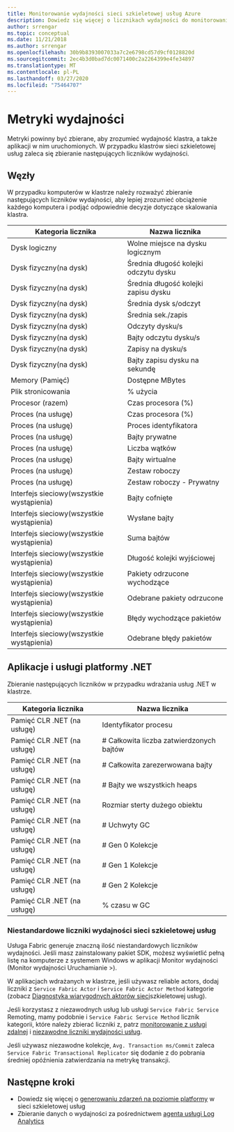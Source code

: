 ```yaml
---
title: Monitorowanie wydajności sieci szkieletowej usług Azure
description: Dowiedz się więcej o licznikach wydajności do monitorowania i diagnostyki klastrów sieci szkieletowej usług Azure.
author: srrengar
ms.topic: conceptual
ms.date: 11/21/2018
ms.author: srrengar
ms.openlocfilehash: 30b9b8393007033a7c2e6798cd57d9cf0128820d
ms.sourcegitcommit: 2ec4b3d0bad7dc0071400c2a2264399e4fe34897
ms.translationtype: MT
ms.contentlocale: pl-PL
ms.lasthandoff: 03/27/2020
ms.locfileid: "75464707"
---
```

# <a name="performance-metrics"></a>Metryki wydajności

Metryki powinny być zbierane, aby zrozumieć wydajność klastra, a także aplikacji w nim uruchomionych. W przypadku klastrów sieci szkieletowej usług zaleca się zbieranie następujących liczników wydajności.

## <a name="nodes"></a>Węzły

W przypadku komputerów w klastrze należy rozważyć zbieranie następujących liczników wydajności, aby lepiej zrozumieć obciążenie każdego komputera i podjąć odpowiednie decyzje dotyczące skalowania klastra.

| Kategoria licznika | Nazwa licznika |
| --- | --- |
| Dysk logiczny | Wolne miejsce na dysku logicznym |
| Dysk fizyczny(na dysk) | Średnia długość kolejki odczytu dysku |
| Dysk fizyczny(na dysk) | Średnia długość kolejki zapisu dysku |
| Dysk fizyczny(na dysk) | Średnia dysk s/odczyt |
| Dysk fizyczny(na dysk) | Średnia sek./zapis |
| Dysk fizyczny(na dysk) | Odczyty dysku/s |
| Dysk fizyczny(na dysk) | Bajty odczytu dysku/s |
| Dysk fizyczny(na dysk) | Zapisy na dysku/s |
| Dysk fizyczny(na dysk) | Bajty zapisu dysku na sekundę |
| Memory (Pamięć) | Dostępne MBytes |
| Plik stronicowania | % użycia |
| Procesor (razem) | Czas procesora (%) |
| Proces (na usługę) | Czas procesora (%) |
| Proces (na usługę) | Proces identyfikatora |
| Proces (na usługę) | Bajty prywatne |
| Proces (na usługę) | Liczba wątków |
| Proces (na usługę) | Bajty wirtualne |
| Proces (na usługę) | Zestaw roboczy |
| Proces (na usługę) | Zestaw roboczy - Prywatny |
| Interfejs sieciowy(wszystkie wystąpienia) | Bajty cofnięte |
| Interfejs sieciowy(wszystkie wystąpienia) | Wysłane bajty |
| Interfejs sieciowy(wszystkie wystąpienia) | Suma bajtów |
| Interfejs sieciowy(wszystkie wystąpienia) | Długość kolejki wyjściowej |
| Interfejs sieciowy(wszystkie wystąpienia) | Pakiety odrzucone wychodzące |
| Interfejs sieciowy(wszystkie wystąpienia) | Odebrane pakiety odrzucone |
| Interfejs sieciowy(wszystkie wystąpienia) | Błędy wychodzące pakietów |
| Interfejs sieciowy(wszystkie wystąpienia) | Odebrane błędy pakietów |

## <a name="net-applications-and-services"></a>Aplikacje i usługi platformy .NET

Zbieranie następujących liczników w przypadku wdrażania usług .NET w klastrze. 

| Kategoria licznika | Nazwa licznika |
| --- | --- |
| Pamięć CLR .NET (na usługę) | Identyfikator procesu |
| Pamięć CLR .NET (na usługę) | # Całkowita liczba zatwierdzonych bajtów |
| Pamięć CLR .NET (na usługę) | # Całkowita zarezerwowana bajty |
| Pamięć CLR .NET (na usługę) | # Bajty we wszystkich heaps |
| Pamięć CLR .NET (na usługę) | Rozmiar sterty dużego obiektu |
| Pamięć CLR .NET (na usługę) | # Uchwyty GC |
| Pamięć CLR .NET (na usługę) | # Gen 0 Kolekcje |
| Pamięć CLR .NET (na usługę) | # Gen 1 Kolekcje |
| Pamięć CLR .NET (na usługę) | # Gen 2 Kolekcje |
| Pamięć CLR .NET (na usługę) | % czasu w GC |

### <a name="service-fabrics-custom-performance-counters"></a>Niestandardowe liczniki wydajności sieci szkieletowej usług

Usługa Fabric generuje znaczną ilość niestandardowych liczników wydajności. Jeśli masz zainstalowany pakiet SDK, możesz wyświetlić pełną listę na komputerze z systemem Windows w aplikacji Monitor wydajności (Monitor wydajności Uruchamianie >). 

W aplikacjach wdrażanych w klastrze, jeśli używasz reliable actors, dodaj liczniki z `Service Fabric Actor` i `Service Fabric Actor Method` kategorie (zobacz [Diagnostyka wiarygodnych aktorów sieci](service-fabric-reliable-actors-diagnostics.md)szkieletowej usług).

Jeśli korzystasz z niezawodnych usług lub usługi `Service Fabric Service` Remoting, mamy podobnie i `Service Fabric Service Method` licznik kategorii, które należy zbierać liczniki z, patrz [monitorowanie z usługi zdalnej](service-fabric-reliable-serviceremoting-diagnostics.md) i [niezawodne liczniki wydajności usług](service-fabric-reliable-services-diagnostics.md#performance-counters). 

Jeśli używasz niezawodne kolekcje, `Avg. Transaction ms/Commit` zaleca `Service Fabric Transactional Replicator` się dodanie z do pobrania średniej opóźnienia zatwierdzania na metrykę transakcji.


## <a name="next-steps"></a>Następne kroki

* Dowiedz się więcej o [generowaniu zdarzeń na poziomie platformy](service-fabric-diagnostics-event-generation-infra.md) w sieci szkieletowej usług
* Zbieranie danych o wydajności za pośrednictwem [agenta usługi Log Analytics](service-fabric-diagnostics-oms-agent.md)
